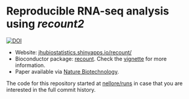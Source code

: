Reproducible RNA-seq analysis using _recount2_
====

[![DOI](https://zenodo.org/badge/58220392.svg)](https://zenodo.org/badge/latestdoi/58220392)

* Website: [jhubiostatistics.shinyapps.io/recount/](https://jhubiostatistics.shinyapps.io/recount/)
* Bioconductor package: [recount](https://bioconductor.org/packages/recount). Check the [vignette](http://bioconductor.org/packages/release/bioc/vignettes/recount/inst/doc/recount-quickstart.html) for more information.
* Paper available via [Nature Biotechnology](http://www.nature.com/nbt/journal/v35/n4/full/nbt.3838.html).

The code for this repository started at [nellore/runs](https://github.com/nellore/runs) in case that you are interested in the full commit history.

